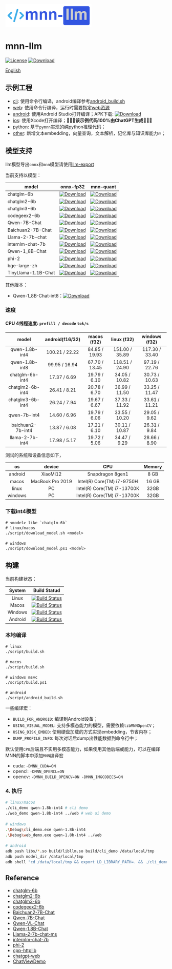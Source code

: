 ![mnn-llm](resource/logo.png)

# mnn-llm
[![License](https://img.shields.io/github/license/wangzhaode/mnn-llm)](LICENSE.txt)
[![Download](https://img.shields.io/github/downloads/wangzhaode/mnn-llm/total)](https://github.com/wangzhaode/mnn-llm/releases)

[English](./README_en.md)

## 示例工程

- [cli](./demo/cli_demo.cpp): 使用命令行编译，android编译参考[android_build.sh](./script/android_build.sh)
- [web](./demo/web_demo.cpp): 使用命令行编译，运行时需要指定[web资源](./web)
- [android](./android/): 使用Android Studio打开编译；APK下载: [![Download][download-qwen-1.8b-apk]][release-qwen-1.8b-apk]
- [ios](./ios/README.md): 使用Xcode打开编译；🚀🚀🚀**该示例代码100%由ChatGPT生成**🚀🚀🚀
- [python](./python): 基于`pymnn`实现的纯python推理代码；
- [other](./demo): 新增文本embedding，向量查询，文本解析，记忆库与知识库能力🔥；

## 模型支持

llm模型导出`onnx`和`mnn`模型请使用[llm-export](https://github.com/wangzhaode/llm-export)

当前支持以模型：

| model | onnx-fp32 | mnn-quant |
|-------|-----------|-----------|
| chatglm-6b | [![Download][download-chatglm-6b-onnx]][release-chatglm-6b-onnx] | [![Download][download-chatglm-6b-mnn]][release-chatglm-6b-mnn] |
| chatglm2-6b | [![Download][download-chatglm2-6b-onnx]][release-chatglm2-6b-onnx] | [![Download][download-chatglm2-6b-mnn]][release-chatglm2-6b-mnn] |
| chatglm3-6b | [![Download][download-chatglm3-6b-onnx]][release-chatglm3-6b-onnx] | [![Download][download-chatglm3-6b-mnn]][release-chatglm3-6b-mnn] |
| codegeex2-6b | [![Download][download-codegeex2-6b-onnx]][release-codegeex2-6b-onnx] | [![Download][download-codegeex2-6b-mnn]][release-codegeex2-6b-mnn] |
| Qwen-7B-Chat | [![Download][download-qwen-7b-chat-onnx]][release-qwen-7b-chat-onnx] | [![Download][download-qwen-7b-chat-mnn]][release-qwen-7b-chat-mnn] |
| Baichuan2-7B-Chat | [![Download][download-baichuan2-7b-chat-onnx]][release-baichuan2-7b-chat-onnx] | [![Download][download-baichuan2-7b-chat-mnn]][release-baichuan2-7b-chat-mnn] |
| Llama-2-7b-chat | [![Download][download-llama2-7b-chat-onnx]][release-llama2-7b-chat-onnx] | [![Download][download-llama2-7b-chat-mnn]][release-llama2-7b-chat-mnn] |
| internlm-chat-7b | [![Download][download-internlm-7b-onnx]][release-internlm-7b-onnx] | [![Download][download-internlm-chat-7b-mnn]][release-internlm-chat-7b-mnn] |
| Qwen-1_8B-Chat | [![Download][download-qwen-1.8b-onnx]][release-qwen-1.8b-onnx] | [![Download][download-qwen-1.8b-mnn]][release-qwen-1.8b-mnn] |
| phi-2 | [![Download][download-phi-2-onnx]][release-phi-2-onnx] | [![Download][download-phi2-mnn-int4]][release-phi2-mnn-int4] |
| bge-large-zh | [![Download][download-bge-large-zh-onnx]][release-bge-large-zh-onnx] | [![Download][download-bge-large-zh-mnn]][release-bge-large-zh-mnn] |
| TinyLlama-1.1B-Chat | [![Download][download-tinyllama-1.1b-chat-onnx]][release-tinyllama-1.1b-chat-onnx] | [![Download][download-tinyllama-1.1b-chat-mnn-int8]][release-tinyllama-1.1b-chat-mnn-int8] |

其他版本：
- Qwen-1_8B-Chat-int8：[![Download][download-qwen-1.8b-mnn-int8]][release-qwen-1.8b-mnn-int8]

[download-chatglm-6b-onnx]: https://img.shields.io/github/downloads/wangzhaode/llm-export/chatglm-6b-onnx/total
[download-chatglm2-6b-onnx]: https://img.shields.io/github/downloads/wangzhaode/llm-export/chatglm2-6b-onnx/total
[download-chatglm3-6b-onnx]: https://img.shields.io/github/downloads/wangzhaode/llm-export/chatglm3-6b-onnx/total
[download-codegeex2-6b-onnx]: https://img.shields.io/github/downloads/wangzhaode/llm-export/codegeex2-6b-onnx/total
[download-qwen-7b-chat-onnx]: https://img.shields.io/github/downloads/wangzhaode/llm-export/qwen-7b-chat-onnx/total
[download-baichuan2-7b-chat-onnx]: https://img.shields.io/github/downloads/wangzhaode/llm-export/baichuan2-7b-chat-onnx/total
[download-llama2-7b-chat-onnx]: https://img.shields.io/github/downloads/wangzhaode/llm-export/llama2-7b-chat-onnx/total
[download-internlm-7b-onnx]: https://img.shields.io/github/downloads/wangzhaode/llm-export/internlm-7b-onnx/total
[download-qwen-1.8b-onnx]: https://img.shields.io/github/downloads/wangzhaode/llm-export/qwen-1.8b-onnx/total
[download-phi-2-onnx]: https://img.shields.io/github/downloads/wangzhaode/llm-export/phi-2-onnx/total
[download-bge-large-zh-onnx]: https://img.shields.io/github/downloads/wangzhaode/llm-export/bge-large-zh-onnx/total
[download-tinyllama-1.1b-chat-onnx]: https://img.shields.io/github/downloads/wangzhaode/llm-export/tinyllama-1.1b-chat-onnx/total
[release-chatglm-6b-onnx]: https://github.com/wangzhaode/llm-export/releases/tag/chatglm-6b-onnx
[release-chatglm2-6b-onnx]: https://github.com/wangzhaode/llm-export/releases/tag/chatglm2-6b-onnx
[release-chatglm3-6b-onnx]: https://github.com/wangzhaode/llm-export/releases/tag/chatglm3-6b-onnx
[release-codegeex2-6b-onnx]: https://github.com/wangzhaode/llm-export/releases/tag/codegeex2-6b-onnx
[release-qwen-7b-chat-onnx]: https://github.com/wangzhaode/llm-export/releases/tag/qwen-7b-chat-onnx
[release-baichuan2-7b-chat-onnx]: https://github.com/wangzhaode/llm-export/releases/tag/baichuan2-7b-chat-onnx
[release-llama2-7b-chat-onnx]: https://github.com/wangzhaode/llm-export/releases/tag/llama2-7b-chat-onnx
[release-internlm-7b-onnx]: https://github.com/wangzhaode/llm-export/releases/tag/internlm-7b-onnx
[release-qwen-1.8b-onnx]: https://github.com/wangzhaode/llm-export/releases/tag/qwen-1.8b-onnx
[release-phi-2-onnx]: https://github.com/wangzhaode/llm-export/releases/tag/phi-2-onnx
[release-bge-large-zh-onnx]: https://github.com/wangzhaode/llm-export/releases/tag/bge-large-zh-onnx
[release-tinyllama-1.1b-chat-onnx]: https://github.com/wangzhaode/llm-export/releases/tag/tinyllama-1.1b-chat-onnx
[download-chatglm-6b-mnn]: https://img.shields.io/github/downloads/wangzhaode/mnn-llm/chatglm-6b-mnn/total
[download-chatglm2-6b-mnn]: https://img.shields.io/github/downloads/wangzhaode/mnn-llm/chatglm2-6b-mnn/total
[download-chatglm3-6b-mnn]: https://img.shields.io/github/downloads/wangzhaode/mnn-llm/chatglm3-6b-mnn/total
[download-codegeex2-6b-mnn]: https://img.shields.io/github/downloads/wangzhaode/mnn-llm/codegeex2-6b-mnn/total
[download-qwen-7b-chat-mnn]: https://img.shields.io/github/downloads/wangzhaode/mnn-llm/qwen-7b-chat-mnn/total
[download-baichuan2-7b-chat-mnn]: https://img.shields.io/github/downloads/wangzhaode/mnn-llm/baichuan2-7b-chat-mnn/total
[download-llama2-7b-chat-mnn]: https://img.shields.io/github/downloads/wangzhaode/mnn-llm/llama2-7b-chat-mnn/total
[download-internlm-chat-7b-mnn]: https://img.shields.io/github/downloads/wangzhaode/mnn-llm/internlm-chat-7b-mnn/total
[download-qwen-1.8b-mnn]: https://img.shields.io/github/downloads/wangzhaode/mnn-llm/qwen-1.8b-mnn/total
[download-phi2-mnn-int4]: https://img.shields.io/github/downloads/wangzhaode/mnn-llm/phi2-mnn-int4/total
[download-bge-large-zh-mnn]: https://img.shields.io/github/downloads/wangzhaode/mnn-llm/bge-large-zh-mnn/total
[download-qwen-1.8b-mnn-int8]: https://img.shields.io/github/downloads/wangzhaode/mnn-llm/qwen-1.8b-mnn-int8/total
[download-tinyllama-1.1b-chat-mnn-int8]: https://img.shields.io/github/downloads/wangzhaode/mnn-llm/tinyllama-1.1b-chat-mnn-int8/total
[download-qwen-1.8b-apk]: https://img.shields.io/github/downloads/wangzhaode/mnn-llm/qwen-1.8b-apk/total
[release-chatglm-6b-mnn]: https://github.com/wangzhaode/mnn-llm/releases/tag/chatglm-6b-mnn
[release-chatglm2-6b-mnn]: https://github.com/wangzhaode/mnn-llm/releases/tag/chatglm2-6b-mnn
[release-chatglm3-6b-mnn]: https://github.com/wangzhaode/mnn-llm/releases/tag/chatglm3-6b-mnn
[release-codegeex2-6b-mnn]: https://github.com/wangzhaode/mnn-llm/releases/tag/codegeex2-6b-mnn
[release-qwen-7b-chat-mnn]: https://github.com/wangzhaode/mnn-llm/releases/tag/qwen-7b-chat-mnn
[release-baichuan2-7b-chat-mnn]: https://github.com/wangzhaode/mnn-llm/releases/tag/baichuan2-7b-chat-mnn
[release-llama2-7b-chat-mnn]: https://github.com/wangzhaode/mnn-llm/releases/tag/llama2-7b-chat-mnn
[release-internlm-chat-7b-mnn]: https://github.com/wangzhaode/mnn-llm/releases/tag/internlm-chat-7b-mnn
[release-qwen-1.8b-mnn]: https://github.com/wangzhaode/mnn-llm/releases/tag/qwen-1.8b-mnn
[release-phi2-mnn-int4]: https://github.com/wangzhaode/mnn-llm/releases/tag/qwen-phi2-mnn-int4
[release-bge-large-zh-mnn]: https://github.com/wangzhaode/mnn-llm/releases/tag/bge-large-zh-mnn
[release-qwen-1.8b-mnn-int8]: https://github.com/wangzhaode/mnn-llm/releases/tag/qwen-1.8b-mnn-int8
[release-tinyllama-1.1b-chat-mnn-int8]: https://github.com/wangzhaode/mnn-llm/releases/tag/tinyllama-1.1b-chat-mnn-int8
[release-qwen-1.8b-apk]: https://github.com/wangzhaode/mnn-llm/releases/tag/qwen-1.8b-apk


### 速度

#### CPU 4线程速度: `prefill / decode` `tok/s`

| model             | android(f16/32)| macos (f32)   | linux (f32)    | windows (f32)  |
|:-----------------:|:--------------:|:-------------:|:--------------:|:--------------:|
| qwen-1.8b-int4    | 100.21 / 22.22 | 84.85 / 19.93 | 151.00 / 35.89 | 117.30 / 33.40 |
| qwen-1.8b-int8    |  99.95 / 16.94 | 67.70 / 13.45 | 118.51 / 24.90 |  97.19 / 22.76 |
| chatglm-6b-int4   |  17.37 /  6.69 | 19.79 /  6.10 |  34.05 / 10.82 |  30.73 / 10.63 |
| chatglm2-6b-int4  |  26.41 /  8.21 | 20.78 /  6.70 |  36.99 / 11.50 |  33.25 / 11.47 |
| chatglm3-6b-int4  |  26.24 /  7.94 | 19.67 /  6.67 |  37.33 / 11.92 |  33.61 / 11.21 |
| qwen-7b-int4      |  14.60 /  6.96 | 19.79 /  6.06 |  33.55 / 10.20 |  29.05 / 9.62  |
| baichuan2-7b-int4 |  13.87 /  6.08 | 17.21 /  6.10 |  30.11 / 10.87 |  26.31 / 9.84  |
| llama-2-7b-int4   |  17.98 /  5.17 | 19.72 /  5.06 |  34.47 /  9.29 |  28.66 / 8.90  |

测试的系统和设备信息如下，

| os | device | CPU | Memory |
|:--:|:-------:|:----:|:--------:|
| android | XiaoMi12 | Snapdragon 8gen1 | 8 GB |
| macos | MacBook Pro 2019 | Intel(R) Core(TM) i7-9750H | 16 GB |
| linux | PC | Intel(R) Core(TM) i7-13700K | 32GB |
| windows | PC | Intel(R) Core(TM) i7-13700K | 32GB |


### 下载int4模型
```
# <model> like `chatglm-6b`
# linux/macos
./script/download_model.sh <model>

# windows
./script/download_model.ps1 <model>
```

## 构建

当前构建状态：

| System | Build Statud |
|:------:|:------------:|
| Linux | [![Build Status][pass-linux]][ci-linux] |
| Macos | [![Build Status][pass-macos]][ci-macos] |
| Windows | [![Build Status][pass-windows]][ci-windows] |
| Android | [![Build Status][pass-android]][ci-android] |

[pass-linux]: https://github.com/wangzhaode/mnn-llm/actions/workflows/linux.yml/badge.svg
[pass-macos]: https://github.com/wangzhaode/mnn-llm/actions/workflows/macos.yml/badge.svg
[pass-windows]: https://github.com/wangzhaode/mnn-llm/actions/workflows/windows.yml/badge.svg
[pass-android]: https://github.com/wangzhaode/mnn-llm/actions/workflows/android.yml/badge.svg
[ci-linux]: https://github.com/wangzhaode/mnn-llm/actions/workflows/linux.yml
[ci-macos]: https://github.com/wangzhaode/mnn-llm/actions/workflows/macos.yml
[ci-windows]: https://github.com/wangzhaode/mnn-llm/actions/workflows/windows.yml
[ci-android]: https://github.com/wangzhaode/mnn-llm/actions/workflows/android.yml

### 本地编译
```
# linux
./script/build.sh

# macos
./script/build.sh

# windows msvc
./script/build.ps1

# android
./script/android_build.sh
```

一些编译宏：
- `BUILD_FOR_ANDROID`: 编译到Android设备；
- `USING_VISUAL_MODEL`: 支持多模态能力的模型，需要依赖`libMNNOpenCV`；
- `USING_DISK_EMBED`: 使用硬盘加载的方式实现embedding，节省内存；
- `DUMP_PROFILE_INFO`: 每次对话后dump出性能数据到命令行中；

默认使用`CPU`后端且不实用多模态能力，如果使用其他后端或能力，可以在编译MNN的脚本中添加`MNN`编译宏
- cuda: `-DMNN_CUDA=ON`
- opencl: `-DMNN_OPENCL=ON`
- opencv: `-DMNN_BUILD_OPENCV=ON -DMNN_IMGCODECS=ON`

### 4. 执行

```bash
# linux/macos
./cli_demo qwen-1.8b-int4 # cli demo
./web_demo qwen-1.8b-int4 ../web # web ui demo

# windows
.\Debug\cli_demo.exe qwen-1.8b-int4
.\Debug\web_demo.exe qwen-1.8b-int4 ../web

# android
adb push libs/*.so build/libllm.so build/cli_demo /data/local/tmp
adb push model_dir /data/local/tmp
adb shell "cd /data/local/tmp && export LD_LIBRARY_PATH=. && ./cli_demo qwen-1.8b-int4"
```


## Reference
- [chatglm-6b](https://modelscope.cn/models/ZhipuAI/chatglm-6b/summary)
- [chatglm2-6b](https://modelscope.cn/models/ZhipuAI/chatglm2-6b/summary)
- [chatglm3-6b](https://modelscope.cn/models/ZhipuAI/chatglm3-6b/summary)
- [codegeex2-6b](https://modelscope.cn/models/ZhipuAI/codegeex2-6b/summary)
- [Baichuan2-7B-Chat](https://modelscope.cn/models/baichuan-inc/baichuan-7B/summary)
- [Qwen-7B-Chat](https://modelscope.cn/models/qwen/Qwen-7B-Chat/summary)
- [Qwen-VL-Chat](https://modelscope.cn/models/qwen/Qwen-VL-Chat/summary)
- [Qwen-1.8B-Chat](https://modelscope.cn/models/qwen/Qwen-1_8B-Chat/summary)
- [Llama-2-7b-chat-ms](https://modelscope.cn/models/modelscope/Llama-2-7b-chat-ms/summary)
- [internlm-chat-7b](https://modelscope.cn/models/Shanghai_AI_Laboratory/internlm-chat-7b/summary)
- [phi-2](https://modelscope.cn/models/AI-ModelScope/phi-2/summary)
- [cpp-httplib](https://github.com/yhirose/cpp-httplib)
- [chatgpt-web](https://github.com/xqdoo00o/chatgpt-web)
- [ChatViewDemo](https://github.com/BrettFX/ChatViewDemo)
